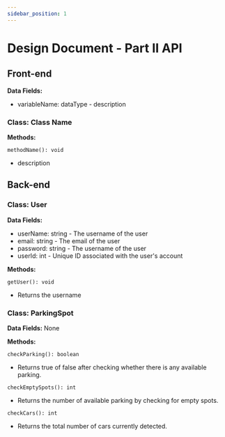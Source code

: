 ```yaml
---
sidebar_position: 1
---
```


Design Document - Part II API
=============================

## Front-end

**Data Fields:**
- variableName: dataType - description

### Class: Class Name

**Methods:**

`methodName(): void`
- description

## Back-end

### Class: User

**Data Fields:**
- userName: string - The username of the user
- email: string - The email of the user
- password: string - The username of the user
- userId: int - Unique ID associated with the user's account

**Methods:**

`getUser(): void`
- Returns the username

### Class: ParkingSpot

**Data Fields:**
None

**Methods:**

`checkParking(): boolean`
- Returns true of false after checking whether there is any available parking.

`checkEmptySpots(): int`
- Returns the number of available parking by checking for empty spots.

`checkCars(): int`
- Returns the total number of cars currently detected.
